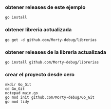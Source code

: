 
### obtener releases de este ejemplo
```batch
go install 
```


### obtener libreria actualizada
```batch
go get -d github.com/Morty-debug/librerias
```


### obtener releases de la libreria actualizada
```batch
go install github.com/Morty-debug/librerias
```


### crear el proyecto desde cero
```batch
mkdir Go_Git 
cd Go_Git 
notepad main.go
go mod init github.com/Morty-debug/Go_Git
go mod tidy
```

